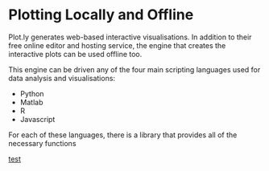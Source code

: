# Plotting Locally and Offline

Plot.ly generates web-based interactive visualisations.  In addition to their free online editor and hosting service, the engine that creates the interactive plots can be used offline too.

This engine can be driven any of the four main scripting languages used for data analysis and visualisations:
* Python
* Matlab
* R
* Javascript

For each of these languages, there is a library that provides all of the necessary functions

[test](python/intro.md)
